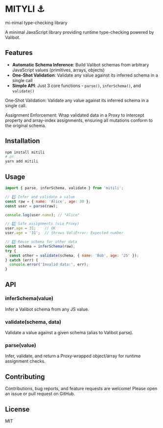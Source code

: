 # MITYLI ⚓

mi-nimal
type-checking
library

A minimal JavaScript library providing runtime type-checking powered by Valibot.

## Features

- **Automatic Schema Inference**: Build Valibot schemas from arbitrary JavaScript values (primitives, arrays, objects)
- **One-Shot Validation**: Validate any value against its inferred schema in a single call
- **Simple API**: Just 3 core functions - `parse()`, `inferSchema()`, and `validate()`

One‑Shot Validation: Validate any value against its inferred schema in a single call.

Assignment Enforcement: Wrap validated data in a Proxy to intercept property and array-index assignments, ensuring all mutations conform to the original schema.

## Installation

```bash
npm install mitili
# or
yarn add mitili
```

## Usage

```js
import { parse, inferSchema, validate } from 'mitili';

// 1️⃣ Infer and validate a value
const raw = { name: 'Alice', age: 30 };
const user = parse(raw);

console.log(user.name); // "Alice"

// 2️⃣ Safe assignments (via Proxy)
user.age = 31;    // OK
user.age = '31';  // throws ValiError: Expected number

// 3️⃣ Reuse schema for other data
const schema = inferSchema(raw);
try {
  const other = validate(schema, { name: 'Bob', age: '25' });
} catch (err) {
  console.error('Invalid data:', err);
}
```

## API

### inferSchema(value)

Infer a Valibot schema from any JS value.

### validate(schema, data)

Validate a value against a given schema (alias to Valibot parse).

### parse(value)

Infer, validate, and return a Proxy‑wrapped object/array for runtime assignment checks.

## Contributing

Contributions, bug reports, and feature requests are welcome! Please open an issue or pull request on GitHub.

## License

MIT

